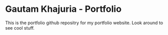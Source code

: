 # Gautam Khajuria - Portfolio

This is the portfolio github repositry for my portfolio website. Look around to see cool stuff.